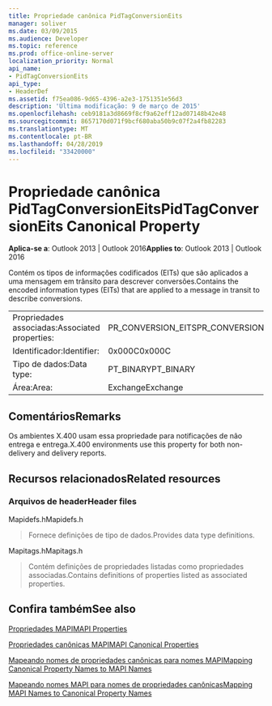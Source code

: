 ```yaml
---
title: Propriedade canônica PidTagConversionEits
manager: soliver
ms.date: 03/09/2015
ms.audience: Developer
ms.topic: reference
ms.prod: office-online-server
localization_priority: Normal
api_name:
- PidTagConversionEits
api_type:
- HeaderDef
ms.assetid: f75ea086-9d65-4396-a2e3-1751351e56d3
description: 'Última modificação: 9 de março de 2015'
ms.openlocfilehash: ceb9181a3d8669f8cf9a62eff12ad07148b42e48
ms.sourcegitcommit: 8657170d071f9bcf680aba50b9c07f2a4fb82283
ms.translationtype: MT
ms.contentlocale: pt-BR
ms.lasthandoff: 04/28/2019
ms.locfileid: "33420000"
---
```

# <a name="pidtagconversioneits-canonical-property"></a><span data-ttu-id="b8af2-103">Propriedade canônica PidTagConversionEits</span><span class="sxs-lookup"><span data-stu-id="b8af2-103">PidTagConversionEits Canonical Property</span></span>

  
  
<span data-ttu-id="b8af2-104">**Aplica-se a**: Outlook 2013 | Outlook 2016</span><span class="sxs-lookup"><span data-stu-id="b8af2-104">**Applies to**: Outlook 2013 | Outlook 2016</span></span> 
  
<span data-ttu-id="b8af2-105">Contém os tipos de informações codificados (EITs) que são aplicados a uma mensagem em trânsito para descrever conversões.</span><span class="sxs-lookup"><span data-stu-id="b8af2-105">Contains the encoded information types (EITs) that are applied to a message in transit to describe conversions.</span></span>
  
|||
|:-----|:-----|
|<span data-ttu-id="b8af2-106">Propriedades associadas:</span><span class="sxs-lookup"><span data-stu-id="b8af2-106">Associated properties:</span></span>  <br/> |<span data-ttu-id="b8af2-107">PR_CONVERSION_EITS</span><span class="sxs-lookup"><span data-stu-id="b8af2-107">PR_CONVERSION_EITS</span></span>  <br/> |
|<span data-ttu-id="b8af2-108">Identificador:</span><span class="sxs-lookup"><span data-stu-id="b8af2-108">Identifier:</span></span>  <br/> |<span data-ttu-id="b8af2-109">0x000C</span><span class="sxs-lookup"><span data-stu-id="b8af2-109">0x000C</span></span>  <br/> |
|<span data-ttu-id="b8af2-110">Tipo de dados:</span><span class="sxs-lookup"><span data-stu-id="b8af2-110">Data type:</span></span>  <br/> |<span data-ttu-id="b8af2-111">PT_BINARY</span><span class="sxs-lookup"><span data-stu-id="b8af2-111">PT_BINARY</span></span>  <br/> |
|<span data-ttu-id="b8af2-112">Área:</span><span class="sxs-lookup"><span data-stu-id="b8af2-112">Area:</span></span>  <br/> |<span data-ttu-id="b8af2-113">Exchange</span><span class="sxs-lookup"><span data-stu-id="b8af2-113">Exchange</span></span>  <br/> |
   
## <a name="remarks"></a><span data-ttu-id="b8af2-114">Comentários</span><span class="sxs-lookup"><span data-stu-id="b8af2-114">Remarks</span></span>

<span data-ttu-id="b8af2-115">Os ambientes X.400 usam essa propriedade para notificações de não entrega e entrega.</span><span class="sxs-lookup"><span data-stu-id="b8af2-115">X.400 environments use this property for both non-delivery and delivery reports.</span></span>
  
## <a name="related-resources"></a><span data-ttu-id="b8af2-116">Recursos relacionados</span><span class="sxs-lookup"><span data-stu-id="b8af2-116">Related resources</span></span>

### <a name="header-files"></a><span data-ttu-id="b8af2-117">Arquivos de header</span><span class="sxs-lookup"><span data-stu-id="b8af2-117">Header files</span></span>

<span data-ttu-id="b8af2-118">Mapidefs.h</span><span class="sxs-lookup"><span data-stu-id="b8af2-118">Mapidefs.h</span></span>
  
> <span data-ttu-id="b8af2-119">Fornece definições de tipo de dados.</span><span class="sxs-lookup"><span data-stu-id="b8af2-119">Provides data type definitions.</span></span>
    
<span data-ttu-id="b8af2-120">Mapitags.h</span><span class="sxs-lookup"><span data-stu-id="b8af2-120">Mapitags.h</span></span>
  
> <span data-ttu-id="b8af2-121">Contém definições de propriedades listadas como propriedades associadas.</span><span class="sxs-lookup"><span data-stu-id="b8af2-121">Contains definitions of properties listed as associated properties.</span></span>
    
## <a name="see-also"></a><span data-ttu-id="b8af2-122">Confira também</span><span class="sxs-lookup"><span data-stu-id="b8af2-122">See also</span></span>



[<span data-ttu-id="b8af2-123">Propriedades MAPI</span><span class="sxs-lookup"><span data-stu-id="b8af2-123">MAPI Properties</span></span>](mapi-properties.md)
  
[<span data-ttu-id="b8af2-124">Propriedades canônicas MAPI</span><span class="sxs-lookup"><span data-stu-id="b8af2-124">MAPI Canonical Properties</span></span>](mapi-canonical-properties.md)
  
[<span data-ttu-id="b8af2-125">Mapeando nomes de propriedades canônicas para nomes MAPI</span><span class="sxs-lookup"><span data-stu-id="b8af2-125">Mapping Canonical Property Names to MAPI Names</span></span>](mapping-canonical-property-names-to-mapi-names.md)
  
[<span data-ttu-id="b8af2-126">Mapeando nomes MAPI para nomes de propriedades canônicas</span><span class="sxs-lookup"><span data-stu-id="b8af2-126">Mapping MAPI Names to Canonical Property Names</span></span>](mapping-mapi-names-to-canonical-property-names.md)

